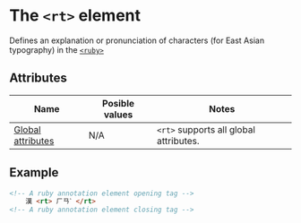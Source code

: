 # The `<rt>` element
Defines an explanation or pronunciation of characters (for East Asian typography) in the [`<ruby>`](ruby.md)

## Attributes
| Name | Posible values | Notes |
|-|-|-|
| [Global attributes](../first-steps/global-attributes.md) | N/A | `<rt>` supports all global attributes. |

## Example
```html
<!-- A ruby annotation element opening tag -->
    漢 <rt> ㄏㄢˋ </rt>
<!-- A ruby annotation element closing tag -->
```